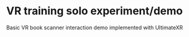 # VR training solo experiment/demo
 
Basic VR book scanner interaction demo implemented with UltimateXR
